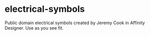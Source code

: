 # electrical-symbols
Public domain electrical symbols created by Jeremy Cook in Affinity Designer.
Use as you see fit.
